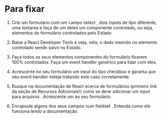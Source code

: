 # Para fixar

1. Crie um formulário com um campo select , dois inputs de tipo diferente, uma textarea e faça de um deles um componente controlado, ou seja, elementos do formulário controlados pelo Estado

2. Baixe a React Developer Tools e veja, nela, o dado inserido no elemento controlado sendo salvo no Estado.

3. Faça todos os seus elementos componentes do formulário ficarem 100% controlados. Faça um event handler genérico para lidar com eles.

4. Acrescente no seu formulário um input do tipo checkbox e garanta que seu event handler esteja tratando este caso corretamente.

5. Busque na documentação de React acerca de formulários (primeiro link da seção de Recursos Adicionais!) como se deve adicionar um input para arquivos . Acrescente um ao seu formulário.

6. Encapsule alguns dos seus campos num fieldset . Entenda como ele funciona lendo a documentação.